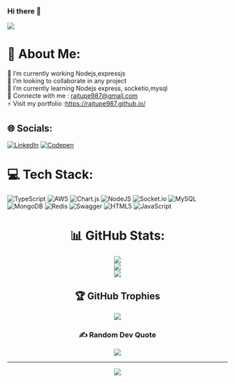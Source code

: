 ### Hi there 👋

<img src="https://camo.githubusercontent.com/54dc2be76ea554c329474c2ae77fea995b622239a9faa1818df2bdf66cc973ff/68747470733a2f2f692e7974696d672e636f6d2f76692f5f346b4c696f4d6f4d726b2f6d617872657364656661756c742e6a7067" style="max-width: 100%; display: inline-block;" data-target="animated-image.originalImage">

# 💫 About Me:
🔭 I’m currently working Nodejs,expressjs <br>👯 I’m looking to collaborate in any project<br>🌱 I’m currently learning Nodejs express, socketio,mysql<br>🤝 Connecte with me  : rajtupe987@gmail.com<br>⚡ Visit my portfolio :https://rajtupe987.github.io/


## 🌐 Socials:
[![LinkedIn](https://img.shields.io/badge/LinkedIn-%230077B5.svg?logo=linkedin&logoColor=white)](https://www.linkedin.com/in/raj-tupe-13a016244/) [![Codepen](https://img.shields.io/badge/Codepen-000000?style=for-the-badge&logo=codepen&logoColor=white)](https://codepen.io/) 



# 💻 Tech Stack:
![TypeScript](https://img.shields.io/badge/typescript-%23007ACC.svg?style=for-the-badge&logo=typescript&logoColor=white) ![AWS](https://img.shields.io/badge/AWS-%23FF9900.svg?style=for-the-badge&logo=amazon-aws&logoColor=white) ![Chart.js](https://img.shields.io/badge/chart.js-F5788D.svg?style=for-the-badge&logo=chart.js&logoColor=white) ![NodeJS](https://img.shields.io/badge/node.js-6DA55F?style=for-the-badge&logo=node.js&logoColor=white) ![Socket.io](https://img.shields.io/badge/Socket.io-black?style=for-the-badge&logo=socket.io&badgeColor=010101) ![MySQL](https://img.shields.io/badge/mysql-%2300f.svg?style=for-the-badge&logo=mysql&logoColor=white) ![MongoDB](https://img.shields.io/badge/MongoDB-%234ea94b.svg?style=for-the-badge&logo=mongodb&logoColor=white) ![Redis](https://img.shields.io/badge/redis-%23DD0031.svg?style=for-the-badge&logo=redis&logoColor=white) ![Swagger](https://img.shields.io/badge/-Swagger-%23Clojure?style=for-the-badge&logo=swagger&logoColor=white) ![HTML5](https://img.shields.io/badge/html5-%23E34F26.svg?style=for-the-badge&logo=html5&logoColor=white) ![JavaScript](https://img.shields.io/badge/javascript-%23323330.svg?style=for-the-badge&logo=javascript&logoColor=%23F7DF1E)


<div align="center">

# 📊 GitHub Stats:
![](https://github-readme-stats.vercel.app/api?username=rajtupe987&theme=dark&hide_border=false&include_all_commits=false&count_private=false)<br/>
![](https://github-readme-streak-stats.herokuapp.com/?user=rajtupe987&theme=dark&hide_border=false)<br/>
![](https://github-readme-stats.vercel.app/api/top-langs/?username=rajtupe987&theme=dark&hide_border=false&include_all_commits=false&count_private=false&layout=compact)

</div>

<div align="center">

## 🏆 GitHub Trophies
![](https://github-profile-trophy.vercel.app/?username=rajtupe987&theme=radical&no-frame=false&no-bg=true&margin-w=4)

### ✍️ Random Dev Quote
![](https://quotes-github-readme.vercel.app/api?type=horizontal&theme=radical)

---
[![](https://visitcount.itsvg.in/api?id=rajtupe987&icon=0&color=0)](https://visitcount.itsvg.in)

</div>


<!-- Proudly created with GPRM ( https://gprm.itsvg.in ) -->
